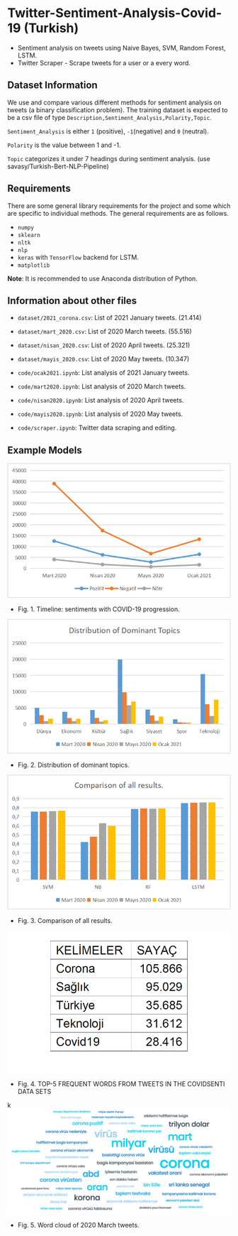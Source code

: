 # Twitter-Sentiment-Analysis-Covid-19 (Turkish)
* Sentiment analysis on tweets using Naive Bayes, SVM, Random Forest, LSTM. 
* Twitter Scraper - Scrape tweets for a user or a every word.

## Dataset Information

We use and compare various different methods for sentiment analysis on tweets (a binary classification problem). The training dataset is expected to be a csv file of type `Description,Sentiment_Analysis,Polarity,Topic`.

`Sentiment_Analysis` is either `1` (positive), `-1`(negative) and `0` (neutral). 

`Polarity` is the value between 1 and -1.

`Topic` categorizes it under 7 headings during sentiment analysis. (use savasy/Turkish-Bert-NLP-Pipeline)

## Requirements

There are some general library requirements for the project and some which are specific to individual methods. The general requirements are as follows.  
* `numpy`
* `sklearn`
* `nltk`
* `nlp`
* `keras` with `TensorFlow` backend for LSTM.
* `matplotlib` 

**Note**: It is recommended to use Anaconda distribution of Python.

## Information about other files

* `dataset/2021_corona.csv`: List of 2021 January tweets. (21.414)
* `dataset/mart_2020.csv`: List of 2020 March tweets. (55.516)
* `dataset/nisan_2020.csv`: List of 2020 April tweets. (25.321)
* `dataset/mayis_2020.csv`: List of 2020 May tweets. (10.347)

* `code/ocak2021.ipynb`: List analysis of 2021 January tweets. 
* `code/mart2020.ipynb`: List analysis of 2020 March tweets. 
* `code/nisan2020.ipynb`: List analysis of 2020 April tweets. 
* `code/mayis2020.ipynb`: List analysis of 2020 May tweets. 

* `code/scraper.ipynb`: Twitter data scraping and editing. 

## Example Models

![banner resmi](https://github.com/EfecanDemir/Twitter-Sentiment-Analysis-Covid-19/blob/main/pic/sent1.png)
* Fig. 1. Timeline: sentiments with COVID-19 progression.

![banner resmi](https://github.com/EfecanDemir/Twitter-Sentiment-Analysis-Covid-19/blob/main/pic/sent2.png)
* Fig. 2. Distribution of dominant topics.

![banner resmi](https://github.com/EfecanDemir/Twitter-Sentiment-Analysis-Covid-19/blob/main/pic/sent3.png)
* Fig. 3.  Comparison of all results.

![banner resmi](https://github.com/EfecanDemir/Twitter-Sentiment-Analysis-Covid-19/blob/main/pic/sent4.png)
* Fig. 4.  TOP-5 FREQUENT WORDS FROM TWEETS IN THE COVIDSENTI DATA SETS



k
![banner resmi](https://github.com/EfecanDemir/Twitter-Sentiment-Analysis-Covid-19/blob/main/pic/mart2020.JPG)
* Fig. 5.  Word cloud of  2020 March tweets.

